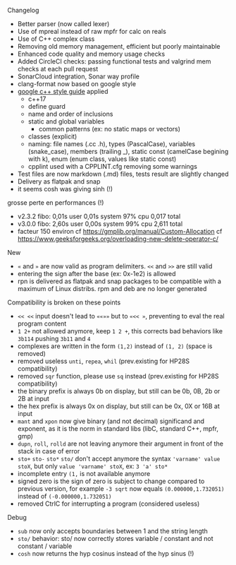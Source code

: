 Changelog

- Better parser (now called lexer)
- Use of mpreal instead of raw mpfr for calc on reals
- Use of C++ complex class
- Removing old memory management, efficient but poorly maintainable
- Enhanced code quality and memory usage checks
- Added CircleCI checks: passing functional tests and valgrind mem checks at each pull request
- SonarCloud integration, Sonar way profile
- clang-format now based on google style
- [google c++ style guide](https://google.github.io/styleguide/cppguide.html) applied
  - c++17
  - define guard
  - name and order of inclusions
  - static and global variables
    - common patterns (ex: no static maps or vectors)
  - classes (explicit)
  - naming: file names (.cc .h), types (PascalCase), variables (snake_case), members (trailing _), static const (camelCase begining with k), enum (enum class, values like static const)
  - cpplint used with a CPPLINT.cfg removing some warnings
- Test files are now markdown (.md) files, tests result are slightly changed
- Delivery as flatpak and snap
- it seems cosh was giving sinh  (!)

grosse perte en performances (!)
- v2.3.2 fibo: 0,01s user 0,01s system 97% cpu 0,017 total
- v3.0.0 fibo: 2,60s user 0,00s system 99% cpu 2,611 total
- facteur 150 environ
cf https://gmplib.org/manual/Custom-Allocation
cf https://www.geeksforgeeks.org/overloading-new-delete-operator-c/

New
- `«` and `»` are now valid as program delimiters. `<<` and `>>` are still valid
- entering the sign after the base (ex: 0x-1e2) is allowed
- rpn is delivered as flatpak and snap packages to be compatible with a maximum of Linux distribs. rpm and deb are no longer generated

Compatibility is broken on these points
- `<< <<` input doesn't lead to `««»»` but to `«<< »`, preventing to eval the real program content
- `1 2+` not allowed anymore, keep `1 2 +`, this corrects bad behaviors like `3b114` pushing `3b11` and `4`
- complexes are written in the form `(1,2)` instead of `(1, 2)` (space is removed)
- removed useless `unti`, `repea`, `whil` (prev.existing for HP28S compatibility)
- removed `sqr` function, please use `sq` instead (prev.existing for HP28S compatibility)
- the binary prefix is always 0b on display, but still can be 0b, 0B, 2b or 2B at input
- the hex prefix is always 0x on display, but still can be 0x, 0X or 16B at input
- `mant` and `xpon` now give binary (and not decimal) significand and exponent, as it is the norm in standard libs (libC, standard C++, mpfr, gmp)
- `dupn`, `roll`, `rolld` are not leaving anymore their argument in front of the stack in case of error
- `sto+` `sto-` `sto*` `sto/` don't accept anymore the syntax `'varname' value stoX`, but only `value 'varname' stoX`, ex: `3 'a' sto*`
- incomplete entry `(1,` is not available anymore
- signed zero is the sign of zero is subject to change  compared to previous version, for example `-3 sqrt` now equals `(0.000000,1.732051)` instead of `(-0.000000,1.732051)`
- removed CtrlC for interrupting a program (considered useless)

Debug 
- `sub` now only accepts boundaries between 1 and the string length
- `sto/` behavior: sto/ now correctly stores variable / constant and not constant / variable
- `cosh` now returns the hyp cosinus instead of the hyp sinus (!)
